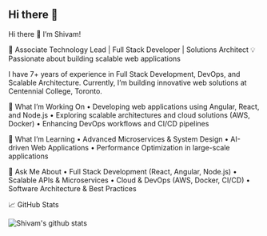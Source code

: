 ## Hi there 👋

Hi there 👋 I’m Shivam!

🚀 Associate Technology Lead | Full Stack Developer | Solutions Architect
💡 Passionate about building scalable web applications

I have 7+ years of experience in Full Stack Development, DevOps, and Scalable Architecture.
Currently, I’m building innovative web solutions at Centennial College, Toronto.

🔭 What I’m Working On
	•	Developing web applications using Angular, React, and Node.js
	•	Exploring scalable architectures and cloud solutions (AWS, Docker)
	•	Enhancing DevOps workflows and CI/CD pipelines

🌱 What I’m Learning
	•	Advanced Microservices & System Design
	•	AI-driven Web Applications
	•	Performance Optimization in large-scale applications

💬 Ask Me About
	•	Full Stack Development (React, Angular, Node.js)
	•	Scalable APIs & Microservices
	•	Cloud & DevOps (AWS, Docker, CI/CD)
	•	Software Architecture & Best Practices

📈 GitHub Stats

![Shivam's github stats](https://github-readme-stats-anuraghazra1.vercel.app/api?username=shivam044&show_icons=true&hide_border=true)
<!--
**shivam044/shivam044** is a ✨ _special_ ✨ repository because its `README.md` (this file) appears on your GitHub profile.

Here are some ideas to get you started:

- 🔭 I’m currently working on ...
- 🌱 I’m currently learning ...
- 👯 I’m looking to collaborate on ...
- 🤔 I’m looking for help with ...
- 💬 Ask me about ...
- 📫 How to reach me: ...
- 😄 Pronouns: ...
- ⚡ Fun fact: ...
-->
